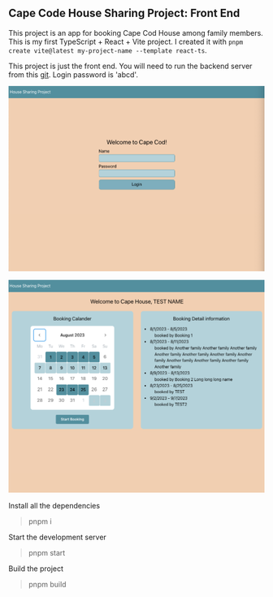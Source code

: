 ## Cape Code House Sharing Project: Front End

This project is an app for booking Cape Cod House among family members. This is my first TypeScript + React + Vite project. I created it with `pnpm create vite@latest my-project-name --template react-ts`.

This project is just the front end. You will need to run the backend server from this [git](https://github.com/MayKhine/capeProjectServer). Login password is 'abcd'.

![Project Img](https://raw.githubusercontent.com/MayKhine/capeProject/main/public/img/img%201.51.03%20PM.png)

![Project Img 2](https://raw.githubusercontent.com/MayKhine/capeProject/main/public/img/img%201.54.42%20PM.png)

Install all the dependencies

> pnpm i

Start the development server

> pnpm start

Build the project

> pnpm build
